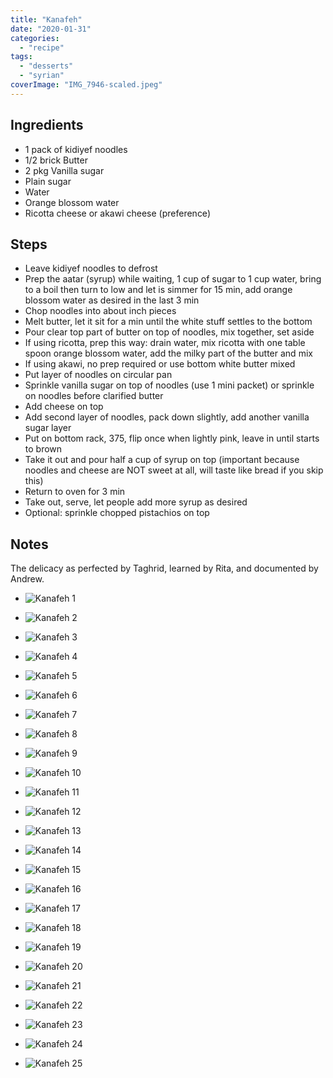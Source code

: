 ```yaml
---
title: "Kanafeh"
date: "2020-01-31"
categories: 
  - "recipe"
tags: 
  - "desserts"
  - "syrian"
coverImage: "IMG_7946-scaled.jpeg"
---
```


## Ingredients

- 1 pack of kidiyef noodles
- 1/2 brick Butter
- 2 pkg Vanilla sugar
- Plain sugar
- Water
- Orange blossom water
- Ricotta cheese or akawi cheese (preference)

## Steps

- Leave kidiyef noodles to defrost
- Prep the aatar (syrup) while waiting, 1 cup of sugar to 1 cup water, bring to a boil then turn to low and let is simmer for 15 min, add orange blossom water as desired in the last 3 min
- Chop noodles into about inch pieces
- Melt butter, let it sit for a min until the white stuff settles to the bottom
- Pour clear top part of butter on top of noodles, mix together, set aside
- If using ricotta, prep this way: drain water, mix ricotta with one table spoon orange blossom water, add the milky part of the butter and mix
- If using akawi, no prep required or use bottom white butter mixed
- Put layer of noodles on circular pan
- Sprinkle vanilla sugar on top of noodles (use 1 mini packet) or sprinkle on noodles before clarified butter
- Add cheese on top
- Add second layer of noodles, pack down slightly, add another vanilla sugar layer
- Put on bottom rack, 375, flip once when lightly pink, leave in until starts to brown
- Take it out and pour half a cup of syrup on top (important because noodles and cheese are NOT sweet at all, will taste like bread if you skip this)
- Return to oven for 3 min
- Take out, serve, let people add more syrup as desired
- Optional: sprinkle chopped pistachios on top

## Notes

The delicacy as perfected by Taghrid, learned by Rita, and documented by Andrew.

- ![Kanafeh 1](images/IMG_7895-1024x768.jpeg)
    
- ![Kanafeh 2](images/IMG_7898-1024x768.jpeg)
    
- ![Kanafeh 3](images/IMG_7905-1024x768.jpeg)
    
- ![Kanafeh 4](images/IMG_7906-1024x768.jpeg)
    
- ![Kanafeh 5](images/IMG_7907-1024x768.jpeg)
    
- ![Kanafeh 6](images/IMG_7909-1024x768.jpeg)
    
- ![Kanafeh 7](images/IMG_7911-1024x768.jpeg)
    
- ![Kanafeh 8](images/IMG_7913-1024x768.jpeg)
    
- ![Kanafeh 9](images/IMG_7915-1024x768.jpeg)
    
- ![Kanafeh 10](images/IMG_7916-1024x768.jpeg)
    
- ![Kanafeh 11](images/IMG_7918-1024x768.jpeg)
    
- ![Kanafeh 12](images/IMG_7921-1024x768.jpeg)
    
- ![Kanafeh 13](images/IMG_7922-1024x768.jpeg)
    
- ![Kanafeh 14](images/IMG_7925-1024x768.jpeg)
    
- ![Kanafeh 15](images/IMG_7927-1024x768.jpeg)
    
- ![Kanafeh 16](images/IMG_7929-1024x768.jpeg)
    
- ![Kanafeh 17](images/IMG_7932-1024x768.jpeg)
    
- ![Kanafeh 18](images/IMG_7933-1024x768.jpeg)
    
- ![Kanafeh 19](images/IMG_7934-1024x768.jpeg)
    
- ![Kanafeh 20](images/IMG_7937-1024x768.jpeg)
    
- ![Kanafeh 21](images/IMG_7941-1024x768.jpeg)
    
- ![Kanafeh 22](images/IMG_7942-1024x768.jpeg)
    
- ![Kanafeh 23](images/IMG_7944-1024x768.jpeg)
    
- ![Kanafeh 24](images/IMG_7946-1024x768.jpeg)
    
- ![Kanafeh 25](images/IMG_7958-1024x768.jpeg)
